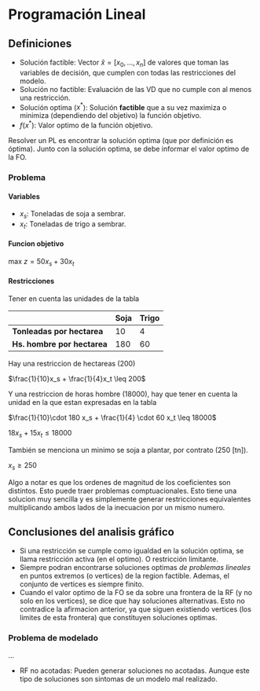 # Programación Lineal

## Definiciones

+ Solución factible: Vector $\hat{x}=[x_0,...,x_n]$ de valores que toman las variables de decisión, que cumplen con todas las restricciones del modelo.
+ Solución no factible: Evaluación de las VD que no cumple con al menos una restricción.
+ Solución optima ($x^*$): Solución **factible** que a su vez maximiza o minimiza (dependiendo del objetivo) la función objetivo.
+ $f(x^*)$: Valor optimo de la función objetivo.

Resolver un PL es encontrar la solución optima (que por definición es óptima). Junto con la solución optima, se debe informar el valor optimo de la FO.

### Problema

#### Variables

+ $x_s$: Toneladas de soja a sembrar.
+ $x_t$: Toneladas de trigo a sembrar.

#### Funcion objetivo
$\text{max }z=50x_s + 30x_t$

#### Restricciones

Tener en cuenta las unidades de la tabla

|   | Soja | Trigo |
| --- | --- | --- |
| **Tonleadas por hectarea** | 10 | 4 |
| **Hs. hombre por hectarea** | 180 | 60 |

Hay una restriccion de hectareas (200)

$\frac{1}{10}x_s + \frac{1}{4}x_t \leq 200$

Y una restriccion de horas hombre (18000), hay que tener en cuenta la unidad en la que estan expresadas en la tabla

$\frac{1}{10}\cdot 180 x_s + \frac{1}{4} \cdot 60 x_t \leq 18000$

$18 x_s + 15 x_t \leq 18000$ 

También se menciona un minimo se soja a plantar, por contrato (250 [tn]).

$x_s \geq 250$

Algo a notar es que los ordenes de magnitud de los coeficientes son distintos. Esto puede traer problemas comptuacionales. Esto tiene una solucion muy sencilla y es simplemente generar restricciones equivalentes multiplicando ambos lados de la inecuacion por un mismo numero.

## Conclusiones del analisis gráfico
+ Si una restricción se cumple como igualdad en la solución optima, se llama restricción activa (en el optimo). O restricción limitante.
+ Siempre podran encontrarse soluciones optimas *de problemas lineales* en puntos extremos (o vertices) de la region factible. Ademas, el conjunto de vertices es siempre finito.
+ Cuando el valor optimo de la FO se da sobre una frontera de la RF (y no solo en los vertices), se dice que hay soluciones alternativas. Esto no contradice la afirmacion anterior, ya que siguen existiendo vertices (los limites de esta frontera) que constituyen soluciones optimas.

### Problema de modelado
...
+ RF no acotadas: Pueden generar soluciones no acotadas. Aunque este tipo de soluciones son sintomas de un modelo mal realizado.